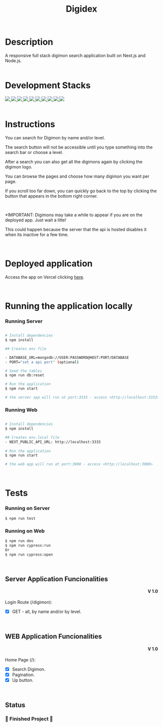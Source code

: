<h1 align="center">Digidex</h1>
<br>

# Description
A responsive full stack digimon search application built on Next.js and Node.js.
<br>
<br>

# Development Stacks

<div>
  <a href="https://www.typescriptlang.org/">
    <img src="https://img.shields.io/badge/typescript-339933?style=for-the-badge&logo=typescript&color=black" />
  </a>
   <a href="https://pt-br.reactjs.org/docs/getting-started.html">
    <img src="https://img.shields.io/badge/React-339933?style=for-the-badge&logo=react&color=black" />
  </a>
  <a href="https://nextjs.org/">
    <img src="https://img.shields.io/badge/next.js-339933?style=for-the-badge&logo=next.js&color=black" />
  </a>
    <a href="https://tailwindcss.com/">
    <img src="https://img.shields.io/badge/tailwindcss-339933?style=for-the-badge&logo=tailwindcss&color=black" />
  </a>
    <a href="https://docs.npmjs.com/">
    <img src="https://img.shields.io/badge/Node.js-339933?style=for-the-badge&logo=nodedotjs&color=black" />
  </a>
    <a href="https://www.fastify.io/">
    <img src="https://img.shields.io/badge/fastify-339933?style=for-the-badge&logo=fastify&color=black" /> 
  </a>
    <a href="https://mongoosejs.com/">
    <img src="https://img.shields.io/badge/mongoose-339933?style=for-the-badge&logo=mongoose&color=black" /> 
  </a>
    <a href="https://www.mongodb.com/docs/">
    <img src="https://img.shields.io/badge/mongodb-339933?style=for-the-badge&logo=mongodb&color=black" />
  </a>
  </a>
    <a href="https://www.mongodb.com/docs/">
    <img src="https://img.shields.io/badge/jest-339933?style=for-the-badge&logo=jest&color=black" />
  </a>
  </a>
    <a href="https://www.mongodb.com/docs/">
    <img src="https://img.shields.io/badge/cypress-339933?style=for-the-badge&logo=cypress&color=black" />
  </a>	
</div>
<br>

# Instructions

You can search for Digimon by name and/or level. 

The search button will not be accessible until you type something into the search bar or choose a level.

After a search you can also get all the digimons again by clicking the digimon logo.

You can browse the pages and choose how many digimon you want per page.

If you scroll too far down, you can quickly go back to the top by clicking the button that appears in the bottom right corner.


<br>

*IMPORTANT: Digimons may take a while to appear if you are on the deployed app. Just wait a litte!

This could happen because the server that the api is hosted disables it when its inactive for a few time.

<br>

# Deployed application

Access the app on Vercel clicking <a href="https://digidex.vercel.app/">here<a/>.

<br>

# Running the application locally
### Running Server

```bash

# Install dependencies
$ npm install

## Creates env file

- DATABASE_URL=mongodb://USER:PASSWORD@HOST:PORT/DATABASE
- PORT="set a api port" (optional)

# Seed the tables 
$ npm run db:reset

# Run the application
$ npm run start

# the server app will run at port:3333 - access <http://localhost:3333>
```

### Running Web

```bash

# Install dependencies
$ npm install

## Creates env.local file
- NEXT_PUBLIC_API_URL: http://localhost:3333
	
# Run the application
$ npm run start

# the web app will run at port:3000 - access <http://localhost:3000>
```

<br>

# Tests
### Running on Server

```bash
$ npm run test
```

### Running on Web

```bash
$ npm run dev
$ npm run cypress:run
Or
$ npm run cypress:open
```

<br>

## Server Application Funcionalities

<div align=right>
	<h4>V 1.0</h4>

</div>

Login Route (/digimon):
- [x] GET - all, by name and/or by level.

<br>
      
## WEB Application Funcionalities

<div align=right>
	<h4>V 1.0</h4>

</div>

Home Page (/):
- [x] Search Digimon.
- [x] Pagination.
- [x] Up button.

<br>

## Status

<h3> 
	🚧  Finished Project 🚧
</h3>
